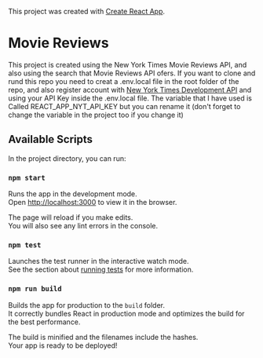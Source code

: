 This project was created with [Create React App](https://github.com/facebook/create-react-app).
# Movie Reviews
This project is created using the New York Times Movie Reviews API, and also using the search that Movie Reviews API ofers.
If you want to clone and rund this repo you need to creat a .env.local file in the root folder of the repo, and also register account with [New York Times Development API](https://developer.nytimes.com/?mcubz=0) and using your API Key inside the .env.local file.
The variable that I have used is Called REACT_APP_NYT_API_KEY but you can rename it (don't forget to change the variable in the project too if you change it)

## Available Scripts

In the project directory, you can run:

### `npm start`

Runs the app in the development mode.<br>
Open [http://localhost:3000](http://localhost:3000) to view it in the browser.

The page will reload if you make edits.<br>
You will also see any lint errors in the console.

### `npm test`

Launches the test runner in the interactive watch mode.<br>
See the section about [running tests](https://facebook.github.io/create-react-app/docs/running-tests) for more information.

### `npm run build`

Builds the app for production to the `build` folder.<br>
It correctly bundles React in production mode and optimizes the build for the best performance.

The build is minified and the filenames include the hashes.<br>
Your app is ready to be deployed!
